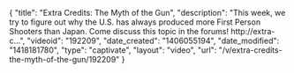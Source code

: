 {
    "title": "Extra Credits: The Myth of the Gun",
    "description": "This week, we try to figure out why the U.S. has always produced more First Person Shooters than Japan. Come discuss this topic in the forums! http:\/\/extra-c...",
    "videoid": "192209",
    "date_created": "1406055194",
    "date_modified": "1418181780",
    "type": "captivate",
    "layout": "video",
    "url": "\/v\/extra-credits-the-myth-of-the-gun\/192209"
}